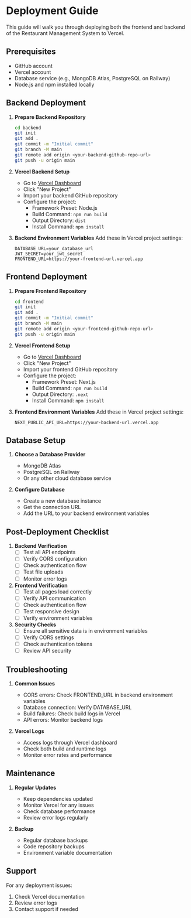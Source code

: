 # Deployment Guide

This guide will walk you through deploying both the frontend and backend of the Restaurant Management System to Vercel.

## Prerequisites

- GitHub account
- Vercel account
- Database service (e.g., MongoDB Atlas, PostgreSQL on Railway)
- Node.js and npm installed locally

## Backend Deployment

1. **Prepare Backend Repository**
   ```bash
   cd backend
   git init
   git add .
   git commit -m "Initial commit"
   git branch -M main
   git remote add origin <your-backend-github-repo-url>
   git push -u origin main
   ```

2. **Vercel Backend Setup**
   - Go to [Vercel Dashboard](https://vercel.com/dashboard)
   - Click "New Project"
   - Import your backend GitHub repository
   - Configure the project:
     - Framework Preset: Node.js
     - Build Command: `npm run build`
     - Output Directory: `dist`
     - Install Command: `npm install`

3. **Backend Environment Variables**
   Add these in Vercel project settings:
   ```
   DATABASE_URL=your_database_url
   JWT_SECRET=your_jwt_secret
   FRONTEND_URL=https://your-frontend-url.vercel.app
   ```

## Frontend Deployment

1. **Prepare Frontend Repository**
   ```bash
   cd frontend
   git init
   git add .
   git commit -m "Initial commit"
   git branch -M main
   git remote add origin <your-frontend-github-repo-url>
   git push -u origin main
   ```

2. **Vercel Frontend Setup**
   - Go to [Vercel Dashboard](https://vercel.com/dashboard)
   - Click "New Project"
   - Import your frontend GitHub repository
   - Configure the project:
     - Framework Preset: Next.js
     - Build Command: `npm run build`
     - Output Directory: `.next`
     - Install Command: `npm install`

3. **Frontend Environment Variables**
   Add these in Vercel project settings:
   ```
   NEXT_PUBLIC_API_URL=https://your-backend-url.vercel.app
   ```

## Database Setup

1. **Choose a Database Provider**
   - MongoDB Atlas
   - PostgreSQL on Railway
   - Or any other cloud database service

2. **Configure Database**
   - Create a new database instance
   - Get the connection URL
   - Add the URL to your backend environment variables

## Post-Deployment Checklist

1. **Backend Verification**
   - [ ] Test all API endpoints
   - [ ] Verify CORS configuration
   - [ ] Check authentication flow
   - [ ] Test file uploads
   - [ ] Monitor error logs

2. **Frontend Verification**
   - [ ] Test all pages load correctly
   - [ ] Verify API communication
   - [ ] Check authentication flow
   - [ ] Test responsive design
   - [ ] Verify environment variables

3. **Security Checks**
   - [ ] Ensure all sensitive data is in environment variables
   - [ ] Verify CORS settings
   - [ ] Check authentication tokens
   - [ ] Review API security

## Troubleshooting

1. **Common Issues**
   - CORS errors: Check FRONTEND_URL in backend environment variables
   - Database connection: Verify DATABASE_URL
   - Build failures: Check build logs in Vercel
   - API errors: Monitor backend logs

2. **Vercel Logs**
   - Access logs through Vercel dashboard
   - Check both build and runtime logs
   - Monitor error rates and performance

## Maintenance

1. **Regular Updates**
   - Keep dependencies updated
   - Monitor Vercel for any issues
   - Check database performance
   - Review error logs regularly

2. **Backup**
   - Regular database backups
   - Code repository backups
   - Environment variable documentation

## Support

For any deployment issues:
1. Check Vercel documentation
2. Review error logs
3. Contact support if needed 